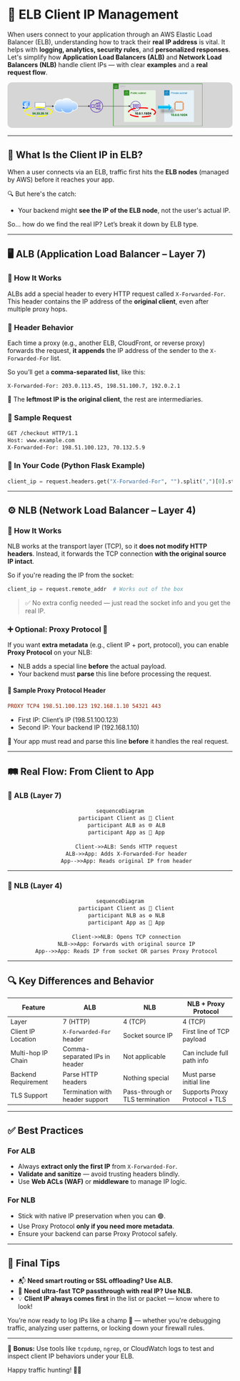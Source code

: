 # **📍 ELB Client IP Management**

When users connect to your application through an AWS Elastic Load Balancer (ELB), understanding how to track their **real IP address** is vital. It helps with **logging, analytics, security rules**, and **personalized responses**. Let's simplify how **Application Load Balancers (ALB)** and **Network Load Balancers (NLB)** handle client IPs — with clear **examples** and a **real request flow**.

<div style="text-align: center;">
    <img src="images/elb-client-ip.png" style="border-radius: 10px;" alt="ELB Client IP">
</div>

---

## **🤔 What Is the Client IP in ELB?**

When a user connects via an ELB, traffic first hits the **ELB nodes** (managed by AWS) before it reaches your app.

🔍 But here's the catch:

- Your backend might **see the IP of the ELB node**, not the user's actual IP.

So… how do we find the real IP? Let’s break it down by ELB type.

---

## **🖥️ ALB (Application Load Balancer – Layer 7)**

### 🧠 How It Works

ALBs add a special header to every HTTP request called `X-Forwarded-For`. This header contains the IP address of the **original client**, even after multiple proxy hops.

### 🔄 Header Behavior

Each time a proxy (e.g., another ELB, CloudFront, or reverse proxy) forwards the request, **it appends** the IP address of the sender to the `X-Forwarded-For` list.

So you’ll get a **comma-separated list**, like this:

```http
X-Forwarded-For: 203.0.113.45, 198.51.100.7, 192.0.2.1
```

🧭 The **leftmost IP is the original client**, the rest are intermediaries.

### 📌 Sample Request

```http
GET /checkout HTTP/1.1
Host: www.example.com
X-Forwarded-For: 198.51.100.123, 70.132.5.9
```

### 🧪 In Your Code (Python Flask Example)

```python
client_ip = request.headers.get("X-Forwarded-For", "").split(",")[0].strip()
```

---

## **⚙️ NLB (Network Load Balancer – Layer 4)**

### 🧠 How It Works

NLB works at the transport layer (TCP), so it **does not modify HTTP headers**. Instead, it forwards the TCP connection **with the original source IP intact**.

So if you're reading the IP from the socket:

```python
client_ip = request.remote_addr  # Works out of the box
```

> ✅ No extra config needed — just read the socket info and you get the real IP.

### ➕ Optional: Proxy Protocol 🧾

If you want **extra metadata** (e.g., client IP + port, protocol), you can enable **Proxy Protocol** on your NLB:

- NLB adds a special line **before** the actual payload.
- Your backend must **parse** this line before processing the request.

#### 📌 Sample Proxy Protocol Header

```ini
PROXY TCP4 198.51.100.123 192.168.1.10 54321 443
```

- First IP: Client’s IP (198.51.100.123)
- Second IP: Your backend IP (192.168.1.10)

🧠 Your app must read and parse this line **before** it handles the real request.

---

## **🛤️ Real Flow: From Client to App**

### 🔹 ALB (Layer 7)

<div style="text-align: center;">

```mermaid
sequenceDiagram
    participant Client as 👤 Client
    participant ALB as 🌐 ALB
    participant App as 🧠 App

    Client->>ALB: Sends HTTP request
    ALB->>App: Adds X-Forwarded-For header
    App-->>App: Reads original IP from header
```

</div>

---

### 🔸 NLB (Layer 4)

<div style="text-align: center;">

```mermaid
sequenceDiagram
    participant Client as 👤 Client
    participant NLB as ⚙️ NLB
    participant App as 🧠 App

    Client->>NLB: Opens TCP connection
    NLB->>App: Forwards with original source IP
    App-->>App: Reads IP from socket OR parses Proxy Protocol
```

</div>

---

## **🔍 Key Differences and Behavior**

| Feature             | ALB                             | NLB                             | NLB + Proxy Protocol          |
| ------------------- | ------------------------------- | ------------------------------- | ----------------------------- |
| Layer               | 7 (HTTP)                        | 4 (TCP)                         | 4 (TCP)                       |
| Client IP Location  | `X-Forwarded-For` header        | Socket source IP                | First line of TCP payload     |
| Multi-hop IP Chain  | Comma-separated IPs in header   | Not applicable                  | Can include full path info    |
| Backend Requirement | Parse HTTP headers              | Nothing special                 | Must parse initial line       |
| TLS Support         | Termination with header support | Pass-through or TLS termination | Supports Proxy Protocol + TLS |

---

## **✅ Best Practices**

### For ALB

- Always **extract only the first IP** from `X-Forwarded-For`.
- **Validate and sanitize** — avoid trusting headers blindly.
- Use **Web ACLs (WAF)** or **middleware** to manage IP logic.

### For NLB

- Stick with native IP preservation when you can 🟢.
- Use Proxy Protocol **only if you need more metadata**.
- Ensure your backend can parse Proxy Protocol safely.

---

## **🎯 Final Tips**

- 📬 **Need smart routing or SSL offloading? Use ALB.**
- 🚀 **Need ultra-fast TCP passthrough with real IP? Use NLB.**
- 💡 **Client IP always comes first** in the list or packet — know where to look!

You’re now ready to log IPs like a champ 🧙 — whether you're debugging traffic, analyzing user patterns, or locking down your firewall rules.

---

🔐 **Bonus:** Use tools like `tcpdump`, `ngrep`, or CloudWatch logs to test and inspect client IP behaviors under your ELB.

Happy traffic hunting! 🕵️‍♂️
